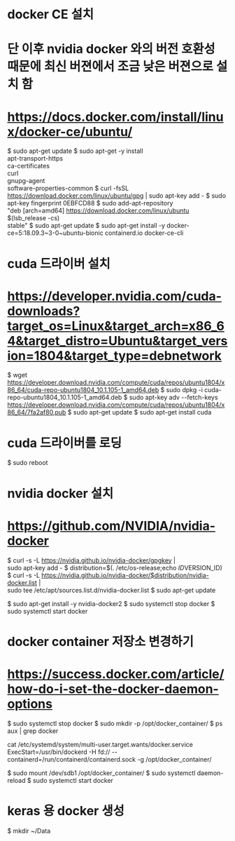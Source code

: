 # docker CE 설치
# 단 이후 nvidia docker 와의 버전 호환성 때문에 최신 버젼에서 조금 낮은 버젼으로 설치 함
# https://docs.docker.com/install/linux/docker-ce/ubuntu/

$ sudo apt-get update
$ sudo apt-get -y install \
    apt-transport-https \
    ca-certificates \
    curl \
    gnupg-agent \
    software-properties-common
$ curl -fsSL https://download.docker.com/linux/ubuntu/gpg | sudo apt-key add -
$ sudo apt-key fingerprint 0EBFCD88
$ sudo add-apt-repository \
   "deb [arch=amd64] https://download.docker.com/linux/ubuntu \
   $(lsb_release -cs) \
   stable"
$ sudo apt-get update
$ sudo apt-get install -y docker-ce=5:18.09.3~3-0~ubuntu-bionic  containerd.io docker-ce-cli


# cuda 드라이버 설치
# https://developer.nvidia.com/cuda-downloads?target_os=Linux&target_arch=x86_64&target_distro=Ubuntu&target_version=1804&target_type=debnetwork

$ wget https://developer.download.nvidia.com/compute/cuda/repos/ubuntu1804/x86_64/cuda-repo-ubuntu1804_10.1.105-1_amd64.deb
$ sudo dpkg -i cuda-repo-ubuntu1804_10.1.105-1_amd64.deb
$ sudo apt-key adv --fetch-keys https://developer.download.nvidia.com/compute/cuda/repos/ubuntu1804/x86_64/7fa2af80.pub
$ sudo apt-get update
$ sudo apt-get install cuda


# cuda 드라이버를 로딩

$ sudo reboot


# nvidia docker 설치
# https://github.com/NVIDIA/nvidia-docker

$ curl -s -L https://nvidia.github.io/nvidia-docker/gpgkey | \
  sudo apt-key add -
$ distribution=$(. /etc/os-release;echo $ID$VERSION_ID)
$ curl -s -L https://nvidia.github.io/nvidia-docker/$distribution/nvidia-docker.list | \
  sudo tee /etc/apt/sources.list.d/nvidia-docker.list
$ sudo apt-get update

$ sudo apt-get install -y nvidia-docker2
$ sudo systemctl stop docker
$ sudo systemctl start docker




# docker container 저장소 변경하기
# https://success.docker.com/article/how-do-i-set-the-docker-daemon-options

$ sudo systemctl stop docker
$ sudo mkdir -p /opt/docker_container/
$ ps aux | grep docker

cat /etc/systemd/system/multi-user.target.wants/docker.service
ExecStart=/usr/bin/dockerd -H fd:// --containerd=/run/containerd/containerd.sock -g /opt/docker_container/

$ sudo mount /dev/sdb1 /opt/docker_container/
$ sudo systemctl daemon-reload
$ sudo systemctl start docker


# keras 용 docker 생성

$ mkdir ~/Data
